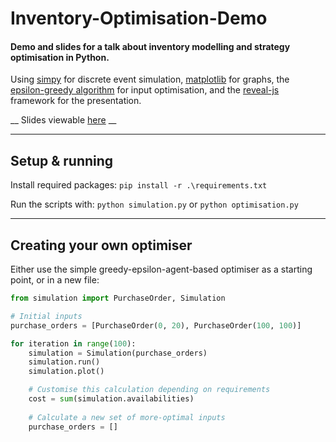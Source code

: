 # Inventory-Optimisation-Demo
#### Demo and slides for a talk about inventory modelling and strategy optimisation in Python.


Using [simpy](https://simpy.readthedocs.io/en/latest/) for discrete event simulation, [matplotlib](https://matplotlib.org/stable/api/_as_gen/matplotlib.pyplot.html) for graphs, the [epsilon-greedy algorithm](https://en.wikipedia.org/wiki/Multi-armed_bandit#:~:text=Epsilon%2Dgreedy,-strategy) for input optimisation, and the [reveal-js](https://revealjs.com/) framework for the presentation.

__ Slides viewable [here](https://lukestorry.github.io/Inventory-Optimisation/slides.html) __

---
## Setup & running
Install required packages: `pip install -r .\requirements.txt`

Run the scripts with: `python simulation.py` or `python optimisation.py`

---
## Creating your own optimiser
Either use the simple greedy-epsilon-agent-based optimiser as a starting point, or in a new file:
```python
from simulation import PurchaseOrder, Simulation

# Initial inputs
purchase_orders = [PurchaseOrder(0, 20), PurchaseOrder(100, 100)]

for iteration in range(100):
    simulation = Simulation(purchase_orders)
    simulation.run()
    simulation.plot()

    # Customise this calculation depending on requirements
    cost = sum(simulation.availabilities)
    
    # Calculate a new set of more-optimal inputs
    purchase_orders = [] 
```